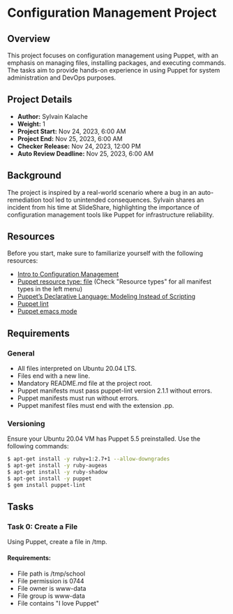 # Configuration Management Project

## Overview

This project focuses on configuration management using Puppet, with an emphasis on managing files, installing packages, and executing commands. The tasks aim to provide hands-on experience in using Puppet for system administration and DevOps purposes.

## Project Details

- **Author:** Sylvain Kalache
- **Weight:** 1
- **Project Start:** Nov 24, 2023, 6:00 AM
- **Project End:** Nov 25, 2023, 6:00 AM
- **Checker Release:** Nov 24, 2023, 12:00 PM
- **Auto Review Deadline:** Nov 25, 2023, 6:00 AM

## Background

The project is inspired by a real-world scenario where a bug in an auto-remediation tool led to unintended consequences. Sylvain shares an incident from his time at SlideShare, highlighting the importance of configuration management tools like Puppet for infrastructure reliability.

## Resources

Before you start, make sure to familiarize yourself with the following resources:

- [Intro to Configuration Management](#)
- [Puppet resource type: file](#) (Check "Resource types" for all manifest types in the left menu)
- [Puppet’s Declarative Language: Modeling Instead of Scripting](#)
- [Puppet lint](#)
- [Puppet emacs mode](#)

## Requirements

### General

- All files interpreted on Ubuntu 20.04 LTS.
- Files end with a new line.
- Mandatory README.md file at the project root.
- Puppet manifests must pass puppet-lint version 2.1.1 without errors.
- Puppet manifests must run without errors.
- Puppet manifest files must end with the extension .pp.

### Versioning

Ensure your Ubuntu 20.04 VM has Puppet 5.5 preinstalled. Use the following commands:

```bash
$ apt-get install -y ruby=1:2.7+1 --allow-downgrades
$ apt-get install -y ruby-augeas
$ apt-get install -y ruby-shadow
$ apt-get install -y puppet
$ gem install puppet-lint
```

## Tasks

### Task 0: Create a File

Using Puppet, create a file in /tmp.

#### Requirements:

- File path is /tmp/school
- File permission is 0744
- File owner is www-data
- File group is www-data
- File contains "I love Puppet"


